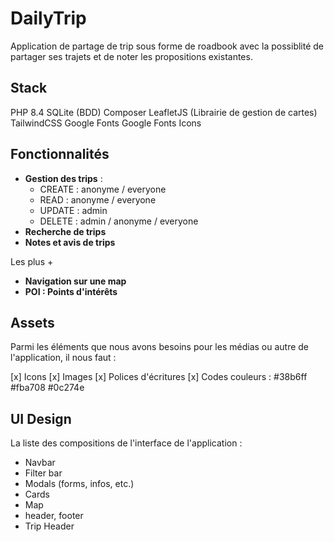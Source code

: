 # DailyTrip

Application de partage de trip sous forme de roadbook avec la possiblité de partager ses trajets et de noter les propositions existantes.

## Stack

PHP 8.4
SQLite (BDD)
Composer
LeafletJS (Librairie de gestion de cartes)
TailwindCSS
Google Fonts
Google Fonts Icons

## Fonctionnalités

- **Gestion des trips** :
  - CREATE : anonyme / everyone
  - READ : anonyme / everyone
  - UPDATE : admin
  - DELETE : admin / anonyme / everyone
- **Recherche de trips**
- **Notes et avis de trips**

Les plus +
- **Navigation sur une map**
- **POI : Points d'intérêts**

## Assets

Parmi les éléments que nous avons besoins pour les médias ou autre de l'application, il nous faut :

[x] Icons
[x] Images
[x] Polices d'écritures
[x] Codes couleurs : #38b6ff #fba708 #0c274e

## UI Design

La liste des compositions de l'interface de l'application :

- Navbar
- Filter bar
- Modals (forms, infos, etc.)
- Cards
- Map
- header, footer
- Trip Header